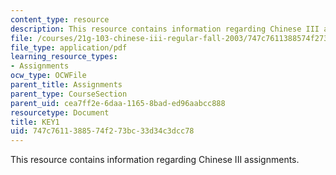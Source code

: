 ```yaml
---
content_type: resource
description: This resource contains information regarding Chinese III assignments.
file: /courses/21g-103-chinese-iii-regular-fall-2003/747c7611388574f273bc33d34c3dcc78_MIT21G_103F03_Key1108.pdf
file_type: application/pdf
learning_resource_types:
- Assignments
ocw_type: OCWFile
parent_title: Assignments
parent_type: CourseSection
parent_uid: cea7ff2e-6daa-1165-8bad-ed96aabcc888
resourcetype: Document
title: KEY1
uid: 747c7611-3885-74f2-73bc-33d34c3dcc78
---
```

This resource contains information regarding Chinese III assignments.

